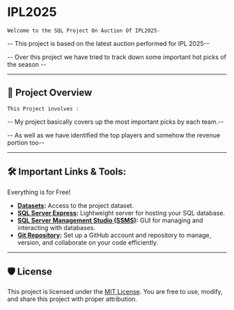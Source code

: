 # IPL2025 #

    Welcome to the SQL Project On Auction Of IPL2025-

-- This project is based on the latest auction performed for IPL 2025--

-- Over this project we have tried to track down some important hot picks of the season --

------------------------------------------------------------------------------------------------------------------------------------------------------------------------------------------------------

## 📖 Project Overview

    This Project involves :

-- My project basically covers up the most important picks by each team.--

-- As well as we have identified the top players and somehow the revenue portion too--


-------------------------------------------------------------------------------------------------------------------------------------------------------------------------------------------------------

## 🛠️ Important Links & Tools:

Everything is for Free!
- **[Datasets](datasets/):** Access to the project dataset.
- **[SQL Server Express](https://www.microsoft.com/en-us/sql-server/sql-server-downloads):** Lightweight server for hosting your SQL database.
- **[SQL Server Management Studio (SSMS)](https://learn.microsoft.com/en-us/sql/ssms/download-sql-server-management-studio-ssms?view=sql-server-ver16):** GUI for managing and interacting with databases.
- **[Git Repository](https://github.com/):** Set up a GitHub account and repository to manage, version, and collaborate on your code efficiently.

--------------------------------------------------------------------------------------------------------------------------------------------------------------------------------------------------------

## 🛡️ License

This project is licensed under the [MIT License](LICENSE). You are free to use, modify, and share this project with proper attribution.


